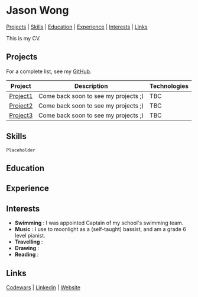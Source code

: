 # Jason Wong #

[Projects](#projects) | [Skills](#skills) | [Education](#education) | [Experience](#experience) | [Interests](#interests) | [Links](#links)

This is my CV.

## Projects ##

For a complete list, see my [GitHub](https://github.com/jasylwong?tab=repositories).

| Project   | Description | Technologies |
|---        |---         |---           |
| [Project1](#link) | Come back soon to see my projects ;) | TBC |
| [Project2](#link) | Come back soon to see my projects ;) | TBC |
| [Project3](#link) | Come back soon to see my projects ;) | TBC |


## Skills ##

```shell
Placeholder
```

## Education ##

## Experience ##

## Interests ##

- **Swimming** : I was appointed Captain of my school's swimming team.
- **Music** : I use to moonlight as a (self-taught) bassist, and am a grade 6 level pianist.
- **Travelling** : 
- **Drawing** : 
- **Reading** : 

## Links ##

 [Codewars](#codewars) | [Linkedin](#linkedin) | [Website](#website)